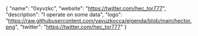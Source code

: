 {
  "name": "0xyvzkc",
  "website": "https://twitter.com/hec_tor777",
  "description": "I operate on some data",
  "logo": "https://raw.githubusercontent.com/yavuzkocca/eigenda/blob/main/hector.png",
  "twitter": "https://twitter.com/hec_tor777"
}
